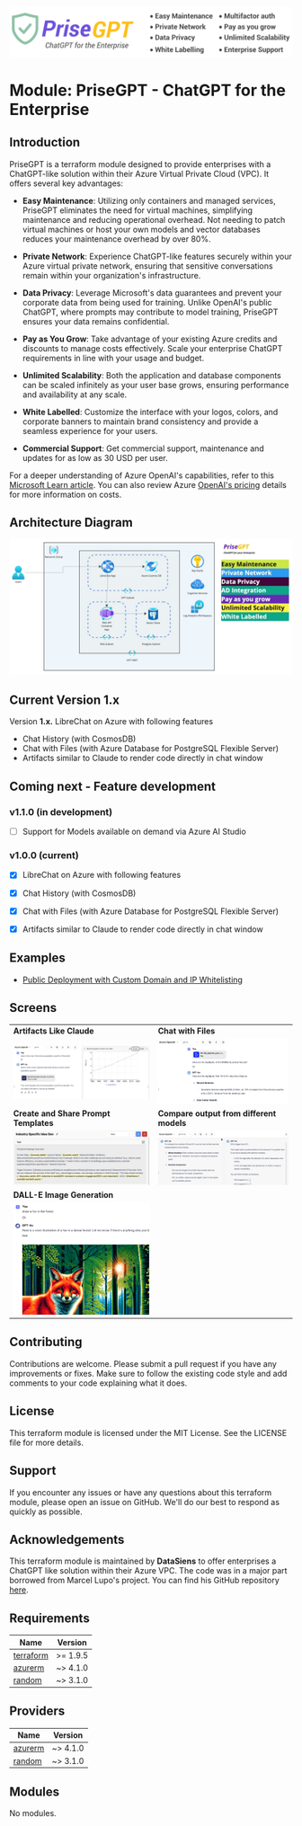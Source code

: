 ![Banner](https://github.com/datasiensai/terraform-azure-prisegpt/blob/main/logos/prisegpt_banner.png)

# Module: PriseGPT - ChatGPT for the Enterprise

## Introduction

PriseGPT is a terraform module designed to provide enterprises with a ChatGPT-like solution within their Azure Virtual Private Cloud (VPC). It offers several key advantages:

- **Easy Maintenance**: Utilizing only containers and managed services, PriseGPT eliminates the need for virtual machines, simplifying maintenance and reducing operational overhead.
Not needing to patch virtual machines or host your own models and vector databases reduces your maintenance overhead by over 80%.

- **Private Network**: Experience ChatGPT-like features securely within your Azure virtual private network, ensuring that sensitive conversations remain within your organization's infrastructure.

- **Data Privacy**: Leverage Microsoft's data guarantees and prevent your corporate data from being used for training. Unlike OpenAI's public ChatGPT, where prompts may contribute to model training, PriseGPT ensures your data remains confidential.

- **Pay as You Grow**: Take advantage of your existing Azure credits and discounts to manage costs effectively. Scale your enterprise ChatGPT requirements in line with your usage and budget.

- **Unlimited Scalability**: Both the application and database components can be scaled infinitely as your user base grows, ensuring performance and availability at any scale.

- **White Labelled**: Customize the interface with your logos, colors, and corporate banners to maintain brand consistency and provide a seamless experience for your users.

- **Commercial Support**: Get commercial support, maintenance and updates for as low as 30 USD per user.

For a deeper understanding of Azure OpenAI's capabilities, refer to this [Microsoft Learn article](https://learn.microsoft.com/en-us/azure/ai-services/openai/overview/?wt.mc_id=DT-MVP-5004771). You can also review Azure [OpenAI's pricing](https://azure.microsoft.com/en-us/pricing/details/cognitive-services/openai-service/) details for more information on costs.

## Architecture Diagram

![PriseGPT Azure Architecture](https://raw.githubusercontent.com/datasiensai/terraform-azure-prisegpt/main/assets/PriseGPT_Azure_Architecture.jpg)

## Current Version 1.x

Version **1.x.** LibreChat on Azure with following features
- Chat History (with CosmosDB)
- Chat with Files (with Azure Database for PostgreSQL Flexible Server)
- Artifacts similar to Claude to render code directly in chat window

## Coming next - Feature development

### v1.1.0 (in development)

- [ ] Support for Models available on demand via Azure AI Studio


### v1.0.0 (current)

- [x] LibreChat on Azure with following features
- [x] Chat History (with CosmosDB)
- [x] Chat with Files (with Azure Database for PostgreSQL Flexible Server)
- [x] Artifacts similar to Claude to render code directly in chat window


## Examples

- [Public Deployment with Custom Domain and IP Whitelisting](https://github.com/datasiensai/terraform-azure-prisegpt/tree/main/examples/public_deployment_with_custom_domain)

## Screens

<table>
  <tr>
    <td><strong>Artifacts Like Claude</strong></td>
    <td><strong>Chat with Files</strong></td>
  </tr>
  <tr>
    <td><img src="https://github.com/datasiensai/terraform-azure-prisegpt/blob/main/assets/Artifacts.png" alt="Artifacts Like Claude" style="max-width: 100%; height: auto;"></td>
    <td><img src="https://github.com/datasiensai/terraform-azure-prisegpt/blob/main/assets/FileChat.png" alt="Chat with Files" style="max-width: 100%; height: auto;"></td>
  </tr>
  <tr>
    <td><strong>Create and Share Prompt Templates</strong></td>
    <td><strong>Compare output from different models</strong></td>
  </tr>
  <tr>
    <td><img src="https://github.com/datasiensai/terraform-azure-prisegpt/blob/main/assets/PromptTemplates.png" alt="Create and Share Prompt Templates" style="max-width: 100%; height: auto;"></td>
    <td><img src="https://github.com/datasiensai/terraform-azure-prisegpt/blob/main/assets/ModelComparison.png" alt="Compare output from different models" style="max-width: 100%; height: auto;"></td>
  </tr>
  <tr>
    <td><strong>DALL-E Image Generation</strong></td>
    <td></td>
  </tr>
  <tr>
    <td><img src="https://github.com/datasiensai/terraform-azure-prisegpt/blob/main/assets/DALL-E.png" alt="DALL-E Image Generation" style="max-width: 100%; height: auto;"></td>
    <td></td>
  </tr>
</table>

## Contributing

Contributions are welcome. Please submit a pull request if you have any improvements or fixes. Make sure to follow the existing code style and add comments to your code explaining what it does.  

## License

This terraform module is licensed under the MIT License. See the LICENSE file for more details.  

## Support

If you encounter any issues or have any questions about this terraform module, please open an issue on GitHub. We'll do our best to respond as quickly as possible.  

## Acknowledgements

This terraform module is maintained by **DataSiens** to offer enterprises a ChatGPT like solution within their Azure VPC.
The code was in a major part borrowed from Marcel Lupo's project. You can find his GitHub repository [here](https://github.com/Pwd9000-ML).

<!-- BEGIN_TF_DOCS -->
## Requirements

| Name | Version |
|------|---------|
| <a name="requirement_terraform"></a> [terraform](#requirement\_terraform) | >= 1.9.5 |
| <a name="requirement_azurerm"></a> [azurerm](#requirement\_azurerm) | ~> 4.1.0 |
| <a name="requirement_random"></a> [random](#requirement\_random) | ~> 3.1.0 |

## Providers

| Name | Version |
|------|---------|
| <a name="provider_azurerm"></a> [azurerm](#provider\_azurerm) | ~> 4.1.0 |
| <a name="provider_random"></a> [random](#provider\_random) | ~> 3.1.0 |

## Modules

No modules.
